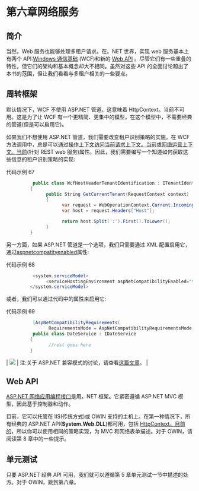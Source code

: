 # 第六章网络服务

## 简介

当然，Web 服务也能够处理多租户请求。在。NET 世界，实现 web 服务基本上有两个 API:[Windows 通信基础](https://msdn.microsoft.com/en-us/library/dd456779.aspx) (WCF)和新的 [Web API](http://www.asp.net/web-api) 。尽管它们有一些重叠的特性，但它们的架构和基本概念却大不相同。虽然对这些 API 的全面讨论超出了本书的范围，但让我们看看与多租户相关的一些要点。

## 周转框架

默认情况下，WCF 不使用 ASP.NET 管道，这意味着 HttpContext。当前不可用。这是为了让 WCF 有一个更精简、更集中的模型，在这个模型中，不需要经典的管道(但是可以启用它)。

如果我们不想使用 ASP.NET 管道，我们需要改变租户识别策略的实施。在 WCF 方法调用中，总是可以通过[操作上下文访问当前请求上下文。当前](https://msdn.microsoft.com/en-us/library/system.servicemodel.operationcontext.current.aspx)或[网络运营上下文。当前](https://msdn.microsoft.com/en-us/library/system.servicemodel.web.weboperationcontext.current.aspx)(针对 REST web 服务)属性。因此，我们需要编写一个知道如何获取这些信息的租户识别策略的实现:

代码示例 67

```cs
          public class WcfHostHeaderTenantIdentification : ITenantIdentifierStrategy
         {
               public String GetCurrentTenant(RequestContext context)
               {
                     var request = WebOperationContext.Current.IncomingRequest;
                     var host = request.Headers["Host"];

                     return host.Split(':').First().ToLower();
               }
         }

```

另一方面，如果 ASP.NET 管道是一个选项，我们只需要通过 XML 配置启用它，通过[aspnetcompatityenabled](https://msdn.microsoft.com/en-us/library/ms731336.aspx)属性:

代码示例 68

```cs
          <system.serviceModel>
               <serviceHostingEnvironment aspNetCompatibilityEnabled="true" />
         </system.serviceModel>

```

或者，我们可以通过代码中的属性来启用它:

代码示例 69

```cs
          [AspNetCompatibilityRequirements(
                RequirementsMode = AspNetCompatibilityRequirementsMode.Required)]
          public class DateService : IDateService
         {
                //rest goes here
         }

```

| ![](../Images/note.png) | 注:关于 ASP.NET 兼容模式的讨论，请查看[这篇文章](http://blogs.msdn.com/b/wenlong/archive/2006/01/23/516041.aspx)。 |

## Web API

[ASP.NET 网络应用编程接口](http://www.asp.net/web-api)是用。NET 框架。它紧密遵循 ASP.NET MVC 模型，因此基于控制器和动作。

目前，它可以托管在 IIS(传统方式)或 OWIN 支持的主机上。在第一种情况下，所有经典的 ASP.NET API(**System.Web.DLL**)都可用，包括 [HttpContext。目前的](https://msdn.microsoft.com/en-us/library/system.web.httpcontext.current.aspx)，所以你可以使用相同的策略实现，为 MVC 和网络表单描述。对于 OWIN，请阅读第 8 章中的一些提示。

## 单元测试

只要 ASP.NET 经典 API 可用，我们就可以遵循第 5 章单元测试一节中描述的处方。对于 OWIN，跳到第八章。